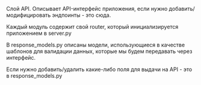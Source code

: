 Слой API. Описывает API-интерфейс приложения, если нужно добавить/модифицировать эндпоинты -
это сюда.

Каждый модуль содержит свой router, который инициализируется приложением в server.py

В response_models.py описаны модели, использующиеся в качестве шаблонов для валидации данных,
которые мы будем передавать через интерфейс.

Если нужно добавить/удалить какие-либо поля для выдачи на API - это в response_models.py
